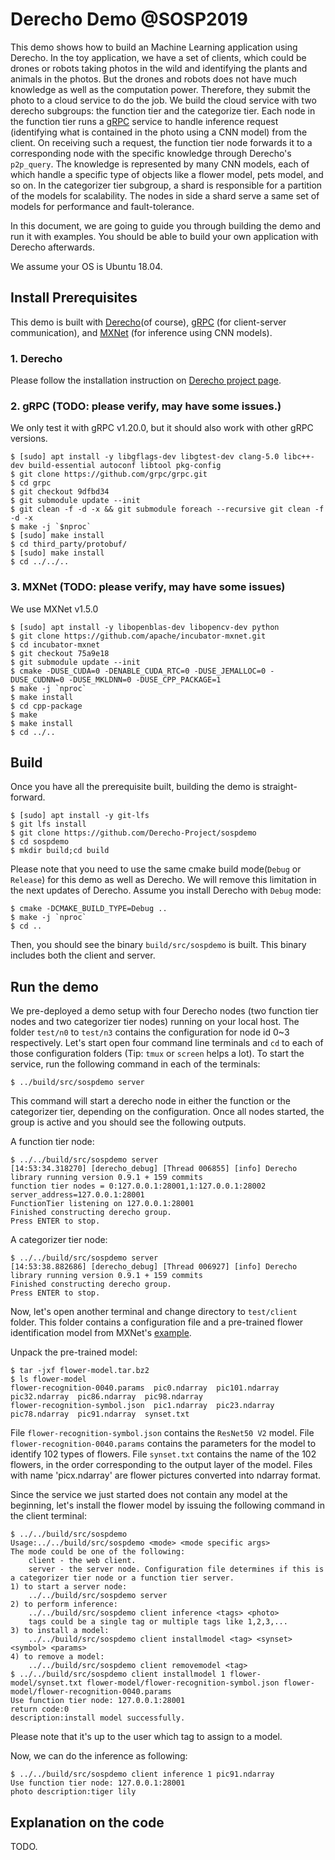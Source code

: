 # Derecho Demo @SOSP2019 
This demo shows how to build an Machine Learning application using Derecho. In the toy application, we have a set of clients, which could be drones or robots taking photos in the wild and identifying the plants and animals in the photos. But the drones and robots does not have much knowledge as well as the computation power. Therefore, they submit the photo to a cloud service to do the job. We build the cloud service with two derecho subgroups: the function tier and the categorize tier. Each node in the function tier runs a [gRPC](https://grpc.io/) service to handle inference request (identifying what is contained in the photo using a CNN model) from the client. On receiving such a request, the function tier node forwards it to a corresponding node with the specific knowledge through Derecho's `p2p_query`. The knowledge is represented by many CNN models, each of which handle a specific type of objects like a flower model, pets model, and so on. In the categorizer tier subgroup, a shard is responsible for a partition of the models for scalability. The nodes in side a shard serve a same set of models for performance and fault-tolerance.

In this document, we are going to guide you through building the demo and run it with examples. You should be able to build your own application with Derecho afterwards.

We assume your OS is Ubuntu 18.04.

## Install Prerequisites
This demo is built with [Derecho](https://github.com/Derecho-Project/derecho/tree/sospdemo)(of course), [gRPC](https://grpc.io/) (for client-server communication), and [MXNet](https://mxnet.apache.org/) (for inference using CNN models).

### 1. Derecho
Please follow the installation instruction on [Derecho project page](https://github.com/Derecho-Project/derecho/tree/sospdemo).

### 2. gRPC (TODO: please verify, may have some issues.)
We only test it with gRPC v1.20.0, but it should also work with other gRPC versions.
```
$ [sudo] apt install -y libgflags-dev libgtest-dev clang-5.0 libc++-dev build-essential autoconf libtool pkg-config
$ git clone https://github.com/grpc/grpc.git
$ cd grpc
$ git checkout 9dfbd34
$ git submodule update --init
$ git clean -f -d -x && git submodule foreach --recursive git clean -f -d -x
$ make -j `$nproc`
$ [sudo] make install
$ cd third_party/protobuf/
$ [sudo] make install
$ cd ../../..
```

### 3. MXNet (TODO: please verify, may have some issues)
We use MXNet v1.5.0
```
$ [sudo] apt install -y libopenblas-dev libopencv-dev python
$ git clone https://github.com/apache/incubator-mxnet.git
$ cd incubator-mxnet
$ git checkout 75a9e18
$ git submodule update --init
$ cmake -DUSE_CUDA=0 -DENABLE_CUDA_RTC=0 -DUSE_JEMALLOC=0 -DUSE_CUDNN=0 -DUSE_MKLDNN=0 -DUSE_CPP_PACKAGE=1
$ make -j `nproc`
$ make install
$ cd cpp-package
$ make
$ make install
$ cd ../..
```

## Build
Once you have all the prerequisite built, building the demo is straight-forward.
```
$ [sudo] apt install -y git-lfs
$ git lfs install
$ git clone https://github.com/Derecho-Project/sospdemo
$ cd sospdemo
$ mkdir build;cd build
```
Please note that you need to use the same cmake build mode(`Debug` or `Release`) for this demo as well as Derecho. We will remove this limitation in the next updates of Derecho. Assume you install Derecho with `Debug` mode:
```
$ cmake -DCMAKE_BUILD_TYPE=Debug ..
$ make -j `nproc`
$ cd ..
```
Then, you should see the binary `build/src/sospdemo` is built. This binary includes both the client and server.

## Run the demo
We pre-deployed a demo setup with four Derecho nodes (two function tier nodes and two categorizer tier nodes) running on your local host. The folder `test/n0` to `test/n3` contains the configuration for node id 0~3 respectively. Let's start open four command line terminals and `cd` to each of those configuration folders (Tip: `tmux` or `screen` helps a lot). To start the service, run the following command in each of the terminals:
```
$ ../build/src/sospdemo server
```
This command will start a derecho node in either the function or the categorizer tier, depending on the configuration. Once all nodes started, the group is active and you should see the following outputs.

A function tier node:
```
$ ../../build/src/sospdemo server
[14:53:34.318270] [derecho_debug] [Thread 006855] [info] Derecho library running version 0.9.1 + 159 commits
function tier nodes = 0:127.0.0.1:28001,1:127.0.0.1:28002
server_address=127.0.0.1:28001
FunctionTier listening on 127.0.0.1:28001
Finished constructing derecho group.
Press ENTER to stop.
```
A categorizer tier node:
```
$ ../../build/src/sospdemo server
[14:53:38.882686] [derecho_debug] [Thread 006927] [info] Derecho library running version 0.9.1 + 159 commits
Finished constructing derecho group.
Press ENTER to stop.
```

Now, let's open another terminal and change directory to `test/client` folder. This folder contains a configuration file and a pre-trained flower identification model from MXNet's [example](https://mxnet.apache.org/api/python/docs/tutorials/getting-started/gluon_from_experiment_to_deployment.html). 

Unpack the pre-trained model:
```
$ tar -jxf flower-model.tar.bz2
$ ls flower-model
flower-recognition-0040.params  pic0.ndarray  pic101.ndarray  pic32.ndarray  pic86.ndarray  pic98.ndarray
flower-recognition-symbol.json  pic1.ndarray  pic23.ndarray   pic78.ndarray  pic91.ndarray  synset.txt
```
File `flower-recognition-symbol.json` contains the `ResNet50 V2` model. File `flower-recognition-0040.params` contains the parameters for the model to identify 102 types of flowers. File `synset.txt` contains the name of the 102 flowers, in the order corresponding to the output layer of the model. Files with name 'picx.ndarray' are flower pictures converted into ndarray format.

Since the service we just started does not contain any model at the beginning, let's install the flower model by issuing the following command in the client terminal:
```
$ ../../build/src/sospdemo
Usage:../../build/src/sospdemo <mode> <mode specific args>
The mode could be one of the following:
    client - the web client.
    server - the server node. Configuration file determines if this is a categorizer tier node or a function tier server. 
1) to start a server node:
    ../../build/src/sospdemo server 
2) to perform inference: 
    ../../build/src/sospdemo client inference <tags> <photo>
    tags could be a single tag or multiple tags like 1,2,3,...
3) to install a model: 
    ../../build/src/sospdemo client installmodel <tag> <synset> <symbol> <params>
4) to remove a model: 
    ../../build/src/sospdemo client removemodel <tag>
$ ../../build/src/sospdemo client installmodel 1 flower-model/synset.txt flower-model/flower-recognition-symbol.json flower-model/flower-recognition-0040.params 
Use function tier node: 127.0.0.1:28001
return code:0
description:install model successfully.
```
Please note that it's up to the user which tag to assign to a model.

Now, we can do the inference as following:
```
$ ../../build/src/sospdemo client inference 1 pic91.ndarray
Use function tier node: 127.0.0.1:28001
photo description:tiger lily

```

## Explanation on the code
TODO.
